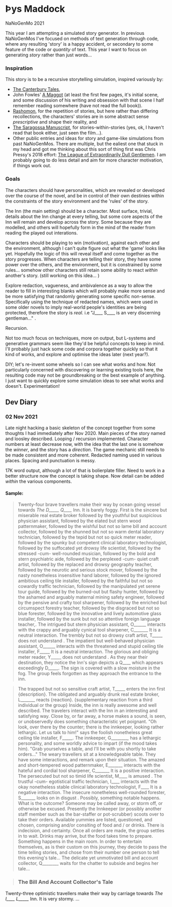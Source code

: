 # Þys Maddock

NaNoGenMo 2021

This year I am attempting a simulated story generator. In previous NaNoGenMos I've focused on
methods of text generation through code, where any resulting 'story' is a happy accident, or secondary to some 
feature of the code or *quantity* of text. This year I want to focus on generating *story* rather than just
words... 

### Inspiration
This story is to be a recursive storytelling simulation, inspired variously by: 
* [The Canterbury Tales](https://en.wikipedia.org/wiki/The_Canterbury_Tales),
* John Fowles' [A Maggot](https://en.wikipedia.org/wiki/A_Maggot) (at least the first few pages, it's initial scene, and some discussion of his writing and obsession with that scene I half remember reading somewhere (have not read the full book)).
* [Rashomon](https://en.wikipedia.org/wiki/Rashomon), for the repetition of stories, but here rather than differing recollections, the characters' stories are in some
abstract sense *prescriptive* and shape their reality, and 
* [The Saragossa Manuscript](https://en.wikipedia.org/wiki/The_Saragossa_Manuscript_(film)), for stories-within-stories (yes, ok, I haven't read that book either, just seen the film...).
* Other public entries and ideas for story and game-like simulations from past NaNoGenMos. There are multiple, but the ealiest one that stuck in my head and got me thinking about this sort of thing first was Chris Pressy's 2018 effort: [The League of Extraordinarily Dull Gentlemen](https://github.com/NaNoGenMo/2018/issues/6). I am probably going to do less detail and aim for more character motivation, if things work out.


### Goals
The characters should have personalities, which are revealed or developed over the course of the novel, and be in control of their own destinies within the constraints of the story environment and the 'rules' of the story.

The Inn (the main setting) should be a character. Most surface, trivial, details about the Inn change at every telling, but some core aspects of the Inn will remain and develop across the story. Some because they are modelled, and others will hopefully form in the mind of the reader from reading the played out interations. 

Characters should be playing to win (motivation), against each other and the environment, although I can't quite figure out what the 'game' looks like yet. Hopefully the logic of this will reveal itself and come together as the story progresses. When characters are telling their story, they have some power over the others, and the environment, but it is constrained by some rules... somehow other characters still retain some ability to react *within* another's story. (still working on this idea... )

Explore redaction, vagueness, and ambivalence as a way to allow the reader to fill in interesting blanks which will probably make more sense and be more satisfying that randomly generating some specific non-sense. Specifically using the technique of redacted names, which were used in some older novels to imply real-world people's identities are being protected, therefore the story is *real*. i.e "J____ S____ is an very discerning gentleman..." .

Recursion.

Not too much focus on techniques, more on output, but L-systems and generative grammars seem like they'd be helpful concepts to keep in mind. I'll probably just hack some code and corpora together quickly so that it kind of works, and explore and optimise the ideas later (next year?).

DIY; let's re-invent some wheels so I can see what works and how. Not particularly concerned with discovering or learning existing tools here, the resulting code may not be groundbreaking or the best example of anything. I just want to quickly explore some simulation ideas to see what works and doesn't. Experimentation!


## Dev Diary

### 02 Nov 2021
Late night hacking a basic skeleton of the concept together from some thoughts I had immediately after Nov 2020. Main pieces of the story named and loosley described. Looping / recursion implemented.
Character numbers at least decrease now, with the idea that the last one is somehow the *winner*, and the story has a *direction*. The game mechanic still needs to be made consistent and more coherent. Redacted naming used in various places. Spacing and punctuation is messy.

17K word output, although a lot of that is bolierplate filler. Need to work in a better structure now the concept is taking shape. Now detail can be added *within* the various components.

#### Sample:

>Twenty-four brave travellers make their way by ocean going vessel towards *The D_____ Q____* Inn.
It is barely foggy.
First is the sincere but miserable real estate broker followed by the youthful but suspicious physician assistant, followed by the elated but stern wood patternmaker, followed by the wishful but not so lame bill and account collector, followed by the shunned but not so warm dental laboratory technician, followed by the tepid but not so quick meter reader, followed by the spunky but competent clinical laboratory technologist, followed by the suffocated yet drowsy life scientist, followed by the stressed -cum- well-rounded musician, followed by the bold and stern psychiatric aide, followed by the perplexed -cum- quiet craft artist, followed by the replaced and drowsy geography teacher, followed by the neurotic and serious stock mover, followed by the nasty nonetheless insensitive hand laborer, followed by the ignored  ambitious ceiling tile installer, followed by the faithful but not so cowardly traffic technician, followed by the manipulated yet serene tour guide, followed by the burned-out but flashy hunter, followed by the ashamed and arguably maternal mining safety engineer, followed by the pensive and crafty tool sharpener, followed by the enriched but circumspect forestry teacher, followed by the disgraced but not so blue forester, followed by the innovative and lively automotive glass installer, followed by the sunk but not so attentive foreign language teacher,.
The intrigued but stern physician assistant, O______  interacts with the crappy and arguably cynical tool sharpener, C_______
It is a neutral interaction.
The trembly but not so drowsy craft artist, T_____ does not understand .
The impatient but well-behaved physician assistant, O______  interacts with the threatened and stupid ceiling tile installer, F_____
It is a neutral interaction.
The glorious and obliging meter reader, Y_____ does not understand .
As they near their destination, they notice  the Inn's sign depicts a Q____ which appears exceedingly D_____. The sign is covered with a slow moisture in the fog.
The group feels forgotten as they approach the entrance to the inn.

>The trapped but not so sensitive craft artist, T_____ enters the inn first {description}.
The obligated and arguably drunk real estate broker, L_______ reacts {reaction}. {supplementary reaction from a third individual or the group}
Inside, the inn is really awesome and well described.
The travelers interact with the Inn in an interesting and satisfying way.
Close by, or far away, a horse makes a sound, is seen, or unobservedly does something characteristic yet poignant.
"Oh look, over there by the counter; there is the innkeeper, looking rather lethargic. Let us talk to him!" says the foolish nonetheless great ceiling tile installer, F_____.
The innkeeper, G________, has a lethargic personality, and some worldly advice to impart (if the mood takes him).
"Grab yourselves a table, and I'll be with you shortly to take orders..."
The weary travellers sit at a knowledgeable table.
They have some interactions, and remark upon their situation.
The amazed and short-tempered wood patternmaker, E_______  interacts with the hateful and cordial tool sharpener, C_______
It is a positive interaction.
The persecuted but not so timid life scientist, M____ is amused .
The trustful -cum- egotistical traffic technician, I____  interacts with the okay nonetheless stable clinical laboratory technologist, F____
It is a negative interaction.
The insecure nonetheless well-rounded forester, S_______ looks on in disgust .
Possibly, something notable happens. What is the outcome?
Someone may be called away, or storm off, or otherwise be excused.
Presently the Innkeeper (or possibly another staff member such as the bar-staffer or pot-scrubber) scoots over to take their orders.
Available yummies are listed, questioned, and chosen, comprising and/or consiting of food and / or drinks. There is indecision, and certainty.
Once all orders are made, the group settles in to wait. Drinks may arrive, but the food takes time to prepare.
Something happens in the main room.
In order to entertain themselves, as is their custom on this journey, they decide to pass the time telling stories,  and chose from their number one person to tell this evening's tale...
The delicate yet unmotivated bill and account collector, Q________ waits for the chatter to subside and begins her tale...

> ### The Bill And Account Collector's Tale
Twenty-three optimistic travellers make their way by carriage towards *The I____ L_____* Inn.
It is very stormy.
...


